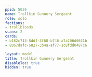 ```yaml
---
ppid: 5036
name: Trollkin Gunnery Sergeant
role: solo
factions:
- trollbloods
scans: 2
cards:
- b182c713-8ddf-3f68-b746-a7a206d0641b
- 8067dafc-6827-3b4a-af77-1c8fdd0487c6

layout: model
title: Trollkin Gunnery Sergeant
disableToc: true
hidden: true
---
```

